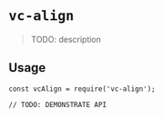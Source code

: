 # `vc-align`

> TODO: description

## Usage

```
const vcAlign = require('vc-align');

// TODO: DEMONSTRATE API
```
